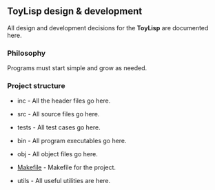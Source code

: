 ## ToyLisp design & development

All design and development decisions for the **ToyLisp** are documented here.

### Philosophy

Programs must start simple and grow as needed.

### Project structure

*   inc - All the header files go here.

*   src - All source files go here.

*   tests - All test cases go here.

*   bin - All program executables go here.

*   obj - All object files go here.

*   [Makefile](Makefile) - Makefile for the project.

*   utils - All useful utilities are here.
